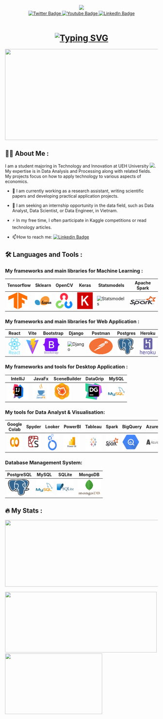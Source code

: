 <div id="header" align="center">
  <img src="https://media.giphy.com/media/M9gbBd9nbDrOTu1Mqx/giphy.gif" width="100"/>
  <div id="badges">
  <a href="https://www.facebook.com/profile.php?id=100010680972124">
    <img src="https://img.shields.io/badge/Facebook-blue?style=for-the-badge&logo=facebook&logoColor=white" alt="Twitter Badge"/>
  </a>
  <a href="your-youtube-URL">
    <img src="https://img.shields.io/badge/YouTube-red?style=for-the-badge&logo=youtube&logoColor=white" alt="Youtube Badge"/>
  </a>
  <a href="https://www.linkedin.com/in/%C4%91inh-t%E1%BA%A5n-l%E1%BB%99c-104606277/">
    <img src="https://img.shields.io/badge/LinkedIn-blue?style=for-the-badge&logo=linkedin&logoColor=white" alt="LinkedIn Badge"/>
  </a>
</div>
<img src="https://komarev.com/ghpvc/?username=dinhtanloc&style=flat-square&color=blue" alt=""/>
  <h1>
<!--     hey there -->
<!--     <img src="https://media.giphy.com/media/hvRJCLFzcasrR4ia7z/giphy.gif" width="30px"/> -->
  <a href="https://git.io/typing-svg"><img src="https://readme-typing-svg.herokuapp.com?font=Roboto+Slab&duration=3000&pause=300&color=27E1FB&center=true&vCenter=true&random=false&width=500&lines=Hello+everyone%F0%9F%91%8B;My+name+is+Loc+Tan+Dinh;I+am+a+final-year+student+at+UEH%2C+Vietnam" alt="Typing SVG" /></a>
  </h1>
</div>

<div align="center">
<!--   <img src=""https://git.io/typing-svg"><img src="https://readme-typing-svg.herokuapp.com?font=Roboto+Slab&duration=4000&pause=1000&color=27E1FB&center=true&vCenter=true&multiline=true&random=false&width=500&height=150&lines=Hello+everyone%F0%9F%91%8B;My+name+is+Loc+Tan+Dinh;I+am+a+final-year+student+at+UEH%2C+Vietnam" width="500" height="150" alt=""/> -->
</div>

<div align="center">
  <img src="https://i.giphy.com/media/v1.Y2lkPTc5MGI3NjExY29ydjMxeHVocm8wbThwZjcxdGg1cjlmYWloYjdqZ3BsMjVkcmdvaCZlcD12MV9pbnRlcm5hbF9naWZfYnlfaWQmY3Q9Zw/2IudUHdI075HL02Pkk/giphy.gif" width="600" height="300"/>
  
</div>




## :man_technologist: About Me :
I am a student majoring in Technology and Innovation at UEH University <img src="https://media.giphy.com/media/6KirhLJyR7oMcwgJQk/giphy.gif" width="30">. My expertise is in Data Analysis and Processing along with related fields. My projects focus on how to apply technology to various aspects of economics.
- :telescope: I am currently working as a research assistant, writing scientific papers and developing practical application projects.

- :seedling: I am seeking an internship opportunity in the data field, such as Data Analyst, Data Scientist, or Data Engineer, in Vietnam.

- :zap: In my free time, I often participate in Kaggle competitions or read technology articles.

- :mailbox:How to reach me: [![Linkedin Badge](https://img.shields.io/badge/-LocDinh-blue?style=flat&logo=Linkedin&logoColor=white)](https://www.linkedin.com/in/%C4%91inh-t%E1%BA%A5n-l%E1%BB%99c-104606277/)

## :hammer_and_wrench: Languages and Tools :

### My frameworks and main libraries for Machine Learning :

| Tensorflow | Sklearn | OpenCV | Keras | Statsmodels | Apache Spark |
|----------|----------|----------|----------|----------|----------|
|  <img src="https://github.com/devicons/devicon/blob/master/icons/tensorflow/tensorflow-original.svg" title="Tensorflow"  alt="Tensorflow" width="70" height="55"/>|  <img src="https://github.com/devicons/devicon/blob/master/icons/scikitlearn/scikitlearn-original.svg" title="sklearn" alt="sklearn" width="55" height="55"/>|  <img src="https://github.com/devicons/devicon/blob/master/icons/opencv/opencv-original.svg" title="mpl" alt="mpl" width="55" height="55"/>|  <img src="https://github.com/devicons/devicon/blob/master/icons/keras/keras-original.svg" title="Keras" alt="Keras" width="55" height="55"/>|  <img src="https://img-blog.csdnimg.cn/6bc4cba6b3874e068bd49a1ed17cc9fc.png" title="Statsmodels" alt="Statsmodels" width="95" height="55"/>| <img src="https://github.com/devicons/devicon/blob/master/icons/apachespark/apachespark-original-wordmark.svg" title="Spark" alt="Spark" width="95" height="55"/>|


### My frameworks and main libraries for Web Application :

| React | Vite | Bootstrap | Django | Postman | Postgres | Heroku |
|----------|----------|----------|----------|----------|----------|----------|
|  <img src="https://github.com/devicons/devicon/blob/master/icons/react/react-original-wordmark.svg" title="React"  alt="React" width="55" height="55"/>|  <img src="https://github.com/devicons/devicon/blob/master/icons/vitejs/vitejs-original.svg" title="Vite" alt="Vite" width="55" height="55"/>|  <img src="https://github.com/devicons/devicon/blob/master/icons/bootstrap/bootstrap-original-wordmark.svg" title="Bootstrap" alt="Bootstrap" width="55" height="55"/>|  <img src="https://1000logos.net/wp-content/uploads/2020/08/Django-Logo.png" title="Django" alt="Django" width="70" height="55"/>| <img src="https://github.com/devicons/devicon/blob/master/icons/postman/postman-plain.svg" title="Postman" alt="Postman" width="95" height="55"/>| <img src="https://github.com/devicons/devicon/blob/master/icons/postgresql/postgresql-original.svg" title="pg" alt="pg" width="55" height="55"/>| <img src="https://github.com/devicons/devicon/blob/master/icons/heroku/heroku-plain-wordmark.svg" title="Heroku" alt="Heroku" width="55" height="55"/>

### My frameworks and tools for Desktop Application :

| IntelliJ | JavaFx | SceneBuilder | DataGrip | MySQL |
|----------|----------|----------|----------|----------|
|  <img src="./assets/intelliJidea.png" title="IntelliJ"  alt="IntelliJ" width="70" height="55"/>|  <img src="./assets/javafx.png" title="JavaFx" alt="JavaFx" width="55" height="55"/>| <img src="./assets/scenebuilder.png" title="SceneBuilder" alt="SceneBuilder" width="55" height="55"/>| <img src="./assets/Datagrip.png" title="Datagrip" alt="Datagrip" width="55" height="55"/>|  <img src="https://github.com/devicons/devicon/blob/master/icons/mysql/mysql-original-wordmark.svg" title="MySQL" alt="MySQL" width="55" height="55"/>|



### My tools for Data Analyst & Visualisation:

| Google Colab | Spyder | Looker | PowerBI | Tableau | Spark | BigQuery | Azure |
|----------|----------|----------|----------|----------|----------|----------|----------|
|<img src="./assets/colab.png" title="Jupiter" alt="Jupiter" width="55" height="55"/>|<img src="./assets/spyder.png" title="spyder" alt="spyder" width="55" height="55"/>|<img src="./assets/looker.png" title="Looker" alt="Looker" width="55" height="55"/>|<img src="./assets/bi.png" title="PowerBI" alt="PowerBI" width="55" height="55"/>|<img src="./assets/tableau.png" title="Tableau" alt="Tableau" width="55" height="55"/>|<img src="https://github.com/devicons/devicon/blob/master/icons/apachespark/apachespark-original-wordmark.svg" title="Spark" alt="Spark" width="55" height="55"/> | <img src="./assets/bigquery.png" title="BigQuery" alt="BigQuery" width="55" height="55"/> |<img src="https://github.com/devicons/devicon/blob/master/icons/azure/azure-plain-wordmark.svg" title="azure" alt="azure" width="55" height="55"/>

  
### Database Management System:

| PostgreSQL | MySQL | SQLite | MongoDB |
|----------|----------|----------|----------|
|<img src="https://github.com/devicons/devicon/blob/master/icons/postgresql/postgresql-original.svg" title="pg" alt="pg" width="75" height="55"/>|<img src="https://github.com/devicons/devicon/blob/master/icons/mysql/mysql-original-wordmark.svg" title="MySQL" alt="MySQL" width="55" height="55"/>|<img src="https://github.com/devicons/devicon/blob/master/icons/sqlite/sqlite-original-wordmark.svg" title="SQLite" alt="SQLite" width="55" height="55"/>|<img src="https://github.com/devicons/devicon/blob/master/icons/mongodb/mongodb-original-wordmark.svg" title="MongoDB" alt="MongoDB" width="75" height="55"/>|  



## :fire: My Stats :



<p align="center">
  <img width="800" height="220" src="https://streak-stats.demolab.com?user=dinhtanloc&theme=blue-navy&hide_border=true&border_radius=5&card_width=800">
  
<p>
  <img width="500" height="200" src="https://github-readme-stats.vercel.app/api?username=dinhtanloc&show_icons=true&theme=radical">
  <img width="320" height="200" src="https://github-readme-stats.vercel.app/api/top-langs/?username=dinhtanloc&size_weight=0.0005&count_weight=0.3&layout=compact&theme=vision-friendly-dark">
  
</p>

</p>





<!-- BLOG-POST-LIST:START -->
<!-- BLOG-POST-LIST:END -->

<!-- ## Hi there 👋 -->

<!--
**dinhtanloc/dinhtanloc** is a ✨ _special_ ✨ repository because its `README.md` (this file) appears on your GitHub profile.

Here are some ideas to get you started:

- 🔭 I’m currently working on ...
- 🌱 I’m currently learning ...
- 👯 I’m looking to collaborate on ...
- 🤔 I’m looking for help with ...
- 💬 Ask me about ...
- 📫 How to reach me: ...
- 😄 Pronouns: ...
- ⚡ Fun fact: ...
-->
